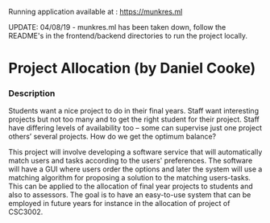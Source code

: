 Running application available at : https://munkres.ml

UPDATE: 04/08/19 - munkres.ml has been taken down, follow the README's in the frontend/backend directories to run the project locally.


# Project Allocation (by Daniel Cooke)

### Description
Students want a nice project to do in their final years. Staff want interesting projects but
not too many and to get the right student for their project. Staff have differing levels of
availability too – some can supervise just one project others’ several projects. How do we
get the optimum balance?

This project will involve developing a software service that will automatically match users
and tasks according to the users' preferences. The software will have a GUI where users
order the options and later the system will use a matching algorithm for proposing a
solution to the matching users-tasks. This can be applied to the allocation of final year
projects to students and also to assessors. The goal is to have an easy-to-use system that
can be employed in future years for instance in the allocation of project of CSC3002.
